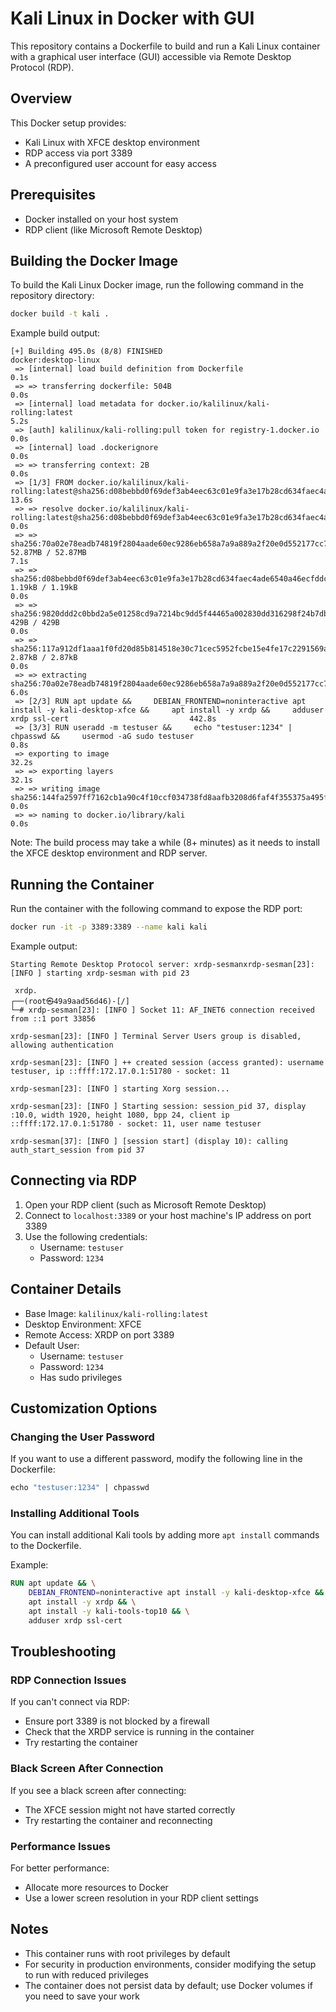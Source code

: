 # Kali Linux in Docker with GUI

This repository contains a Dockerfile to build and run a Kali Linux container with a graphical user interface (GUI) accessible via Remote Desktop Protocol (RDP).

## Overview

This Docker setup provides:

- Kali Linux with XFCE desktop environment
- RDP access via port 3389
- A preconfigured user account for easy access

## Prerequisites

- Docker installed on your host system
- RDP client (like Microsoft Remote Desktop)

## Building the Docker Image

To build the Kali Linux Docker image, run the following command in the repository directory:

```bash
docker build -t kali .
```

Example build output:

```
[+] Building 495.0s (8/8) FINISHED                                                                                                                                  docker:desktop-linux
 => [internal] load build definition from Dockerfile                                                                                                                                0.1s
 => => transferring dockerfile: 504B                                                                                                                                                0.0s
 => [internal] load metadata for docker.io/kalilinux/kali-rolling:latest                                                                                                            5.2s
 => [auth] kalilinux/kali-rolling:pull token for registry-1.docker.io                                                                                                               0.0s
 => [internal] load .dockerignore                                                                                                                                                   0.0s
 => => transferring context: 2B                                                                                                                                                     0.0s
 => [1/3] FROM docker.io/kalilinux/kali-rolling:latest@sha256:d08bebbd0f69def3ab4eec63c01e9fa3e17b28cd634faec4ade6540a46ecfddc                                                     13.6s
 => => resolve docker.io/kalilinux/kali-rolling:latest@sha256:d08bebbd0f69def3ab4eec63c01e9fa3e17b28cd634faec4ade6540a46ecfddc                                                      0.0s
 => => sha256:70a02e78eadb74819f2804aade60ec9286eb658a7a9a889a2f20e0d552177cc7 52.87MB / 52.87MB                                                                                    7.1s
 => => sha256:d08bebbd0f69def3ab4eec63c01e9fa3e17b28cd634faec4ade6540a46ecfddc 1.19kB / 1.19kB                                                                                      0.0s
 => => sha256:9820ddd2c0bbd2a5e01258cd9a7214bc9dd5f44465a002830dd316298f24b7db 429B / 429B                                                                                          0.0s
 => => sha256:117a912df1aaa1f0fd20d85b814518e30c71cec5952fcbe15e4fe17c2291569a 2.87kB / 2.87kB                                                                                      0.0s
 => => extracting sha256:70a02e78eadb74819f2804aade60ec9286eb658a7a9a889a2f20e0d552177cc7                                                                                           6.0s
 => [2/3] RUN apt update &&     DEBIAN_FRONTEND=noninteractive apt install -y kali-desktop-xfce &&     apt install -y xrdp &&     adduser xrdp ssl-cert                           442.8s
 => [3/3] RUN useradd -m testuser &&     echo "testuser:1234" | chpasswd &&     usermod -aG sudo testuser                                                                           0.8s
 => exporting to image                                                                                                                                                             32.2s
 => => exporting layers                                                                                                                                                            32.1s
 => => writing image sha256:144fa2597ff7162cb1a90c4f10ccf034738fd8aafb3208d6faf4f355375a495f                                                                                        0.0s
 => => naming to docker.io/library/kali                                                                                                                                             0.0s
```

Note: The build process may take a while (8+ minutes) as it needs to install the XFCE desktop environment and RDP server.

## Running the Container

Run the container with the following command to expose the RDP port:

```bash
docker run -it -p 3389:3389 --name kali kali
```

Example output:

```
Starting Remote Desktop Protocol server: xrdp-sesmanxrdp-sesman[23]: [INFO ] starting xrdp-sesman with pid 23

 xrdp.
┌──(root㉿49a9aad56d46)-[/]
└─# xrdp-sesman[23]: [INFO ] Socket 11: AF_INET6 connection received from ::1 port 33856

xrdp-sesman[23]: [INFO ] Terminal Server Users group is disabled, allowing authentication

xrdp-sesman[23]: [INFO ] ++ created session (access granted): username testuser, ip ::ffff:172.17.0.1:51780 - socket: 11

xrdp-sesman[23]: [INFO ] starting Xorg session...

xrdp-sesman[23]: [INFO ] Starting session: session_pid 37, display :10.0, width 1920, height 1080, bpp 24, client ip ::ffff:172.17.0.1:51780 - socket: 11, user name testuser

xrdp-sesman[37]: [INFO ] [session start] (display 10): calling auth_start_session from pid 37
```

## Connecting via RDP

1. Open your RDP client (such as Microsoft Remote Desktop)
2. Connect to `localhost:3389` or your host machine's IP address on port 3389
3. Use the following credentials:
   - Username: `testuser`
   - Password: `1234`

## Container Details

- Base Image: `kalilinux/kali-rolling:latest`
- Desktop Environment: XFCE
- Remote Access: XRDP on port 3389
- Default User:
  - Username: `testuser`
  - Password: `1234`
  - Has sudo privileges

## Customization Options

### Changing the User Password

If you want to use a different password, modify the following line in the Dockerfile:

```dockerfile
echo "testuser:1234" | chpasswd
```

### Installing Additional Tools

You can install additional Kali tools by adding more `apt install` commands to the Dockerfile.

Example:

```dockerfile
RUN apt update && \
    DEBIAN_FRONTEND=noninteractive apt install -y kali-desktop-xfce && \
    apt install -y xrdp && \
    apt install -y kali-tools-top10 && \
    adduser xrdp ssl-cert
```

## Troubleshooting

### RDP Connection Issues

If you can't connect via RDP:

- Ensure port 3389 is not blocked by a firewall
- Check that the XRDP service is running in the container
- Try restarting the container

### Black Screen After Connection

If you see a black screen after connecting:

- The XFCE session might not have started correctly
- Try restarting the container and reconnecting

### Performance Issues

For better performance:

- Allocate more resources to Docker
- Use a lower screen resolution in your RDP client settings

## Notes

- This container runs with root privileges by default
- For security in production environments, consider modifying the setup to run with reduced privileges
- The container does not persist data by default; use Docker volumes if you need to save your work
